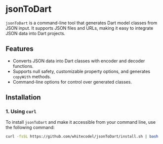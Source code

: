 # jsonToDart

`jsonToDart` is a command-line tool that generates Dart model classes from JSON input. It supports JSON files and URLs, making it easy to integrate JSON data into Dart projects.

## Features

- Converts JSON data into Dart classes with encoder and decoder functions.
- Supports null safety, customizable property options, and generates `copyWith` methods.
- Command-line options for control over generated classes.

## Installation

### 1. Using `curl`

To install `jsonToDart` and make it accessible from your command line, use the following command:

```bash
curl -fsSL https://github.com/whitecodel/jsonToDart/install.sh | bash
